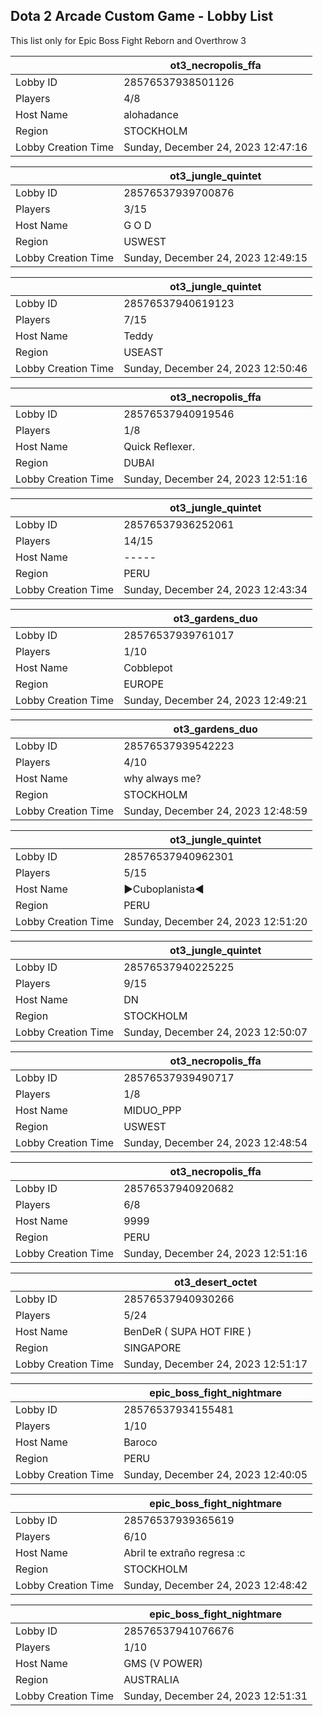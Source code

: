 ## Dota 2 Arcade Custom Game - Lobby List

This list only for Epic Boss Fight Reborn and Overthrow 3

|  | ot3_necropolis_ffa |
| ------ | ------ |
| Lobby ID | 28576537938501126 |
| Players | 4/8 |
| Host Name | alohadance |
| Region | STOCKHOLM |
| Lobby Creation Time | Sunday, December 24, 2023 12:47:16 |


|  | ot3_jungle_quintet |
| ------ | ------ |
| Lobby ID | 28576537939700876 |
| Players | 3/15 |
| Host Name | G O D |
| Region | USWEST |
| Lobby Creation Time | Sunday, December 24, 2023 12:49:15 |


|  | ot3_jungle_quintet |
| ------ | ------ |
| Lobby ID | 28576537940619123 |
| Players | 7/15 |
| Host Name | Teddy |
| Region | USEAST |
| Lobby Creation Time | Sunday, December 24, 2023 12:50:46 |


|  | ot3_necropolis_ffa |
| ------ | ------ |
| Lobby ID | 28576537940919546 |
| Players | 1/8 |
| Host Name | Quick Reflexer. |
| Region | DUBAI |
| Lobby Creation Time | Sunday, December 24, 2023 12:51:16 |


|  | ot3_jungle_quintet |
| ------ | ------ |
| Lobby ID | 28576537936252061 |
| Players | 14/15 |
| Host Name | ----- |
| Region | PERU |
| Lobby Creation Time | Sunday, December 24, 2023 12:43:34 |


|  | ot3_gardens_duo |
| ------ | ------ |
| Lobby ID | 28576537939761017 |
| Players | 1/10 |
| Host Name | Cobblepot |
| Region | EUROPE |
| Lobby Creation Time | Sunday, December 24, 2023 12:49:21 |


|  | ot3_gardens_duo |
| ------ | ------ |
| Lobby ID | 28576537939542223 |
| Players | 4/10 |
| Host Name | why always me? |
| Region | STOCKHOLM |
| Lobby Creation Time | Sunday, December 24, 2023 12:48:59 |


|  | ot3_jungle_quintet |
| ------ | ------ |
| Lobby ID | 28576537940962301 |
| Players | 5/15 |
| Host Name | ►Cuboplanista◄ |
| Region | PERU |
| Lobby Creation Time | Sunday, December 24, 2023 12:51:20 |


|  | ot3_jungle_quintet |
| ------ | ------ |
| Lobby ID | 28576537940225225 |
| Players | 9/15 |
| Host Name | DN |
| Region | STOCKHOLM |
| Lobby Creation Time | Sunday, December 24, 2023 12:50:07 |


|  | ot3_necropolis_ffa |
| ------ | ------ |
| Lobby ID | 28576537939490717 |
| Players | 1/8 |
| Host Name | MIDUO_PPP |
| Region | USWEST |
| Lobby Creation Time | Sunday, December 24, 2023 12:48:54 |


|  | ot3_necropolis_ffa |
| ------ | ------ |
| Lobby ID | 28576537940920682 |
| Players | 6/8 |
| Host Name | 9999 |
| Region | PERU |
| Lobby Creation Time | Sunday, December 24, 2023 12:51:16 |


|  | ot3_desert_octet |
| ------ | ------ |
| Lobby ID | 28576537940930266 |
| Players | 5/24 |
| Host Name | BenDeR ( SUPA HOT FIRE ) |
| Region | SINGAPORE |
| Lobby Creation Time | Sunday, December 24, 2023 12:51:17 |


|  | epic_boss_fight_nightmare |
| ------ | ------ |
| Lobby ID | 28576537934155481 |
| Players | 1/10 |
| Host Name | Baroco |
| Region | PERU |
| Lobby Creation Time | Sunday, December 24, 2023 12:40:05 |


|  | epic_boss_fight_nightmare |
| ------ | ------ |
| Lobby ID | 28576537939365619 |
| Players | 6/10 |
| Host Name | Abril te extraño regresa :c |
| Region | STOCKHOLM |
| Lobby Creation Time | Sunday, December 24, 2023 12:48:42 |


|  | epic_boss_fight_nightmare |
| ------ | ------ |
| Lobby ID | 28576537941076676 |
| Players | 1/10 |
| Host Name | GMS (V POWER) |
| Region | AUSTRALIA |
| Lobby Creation Time | Sunday, December 24, 2023 12:51:31 |


